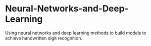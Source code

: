 # Neural-Networks-and-Deep-Learning
Using neural networks and deep learning methods to build models to achieve handwritten digit recognition.
